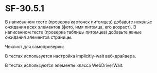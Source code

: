 # SF-30.5.1
В написанном тесте (проверка карточек питомцев) добавьте неявные ожидания всех элементов (фото, имя питомца, его возраст). В написанном тесте (проверка таблицы питомцев) добавьте явные ожидания элементов страницы.

Чеклист для самопроверки:

В тестах используется настройка implicitly-wait веб-драйвера.

В тестах используются элементы класса WebDriverWait.
